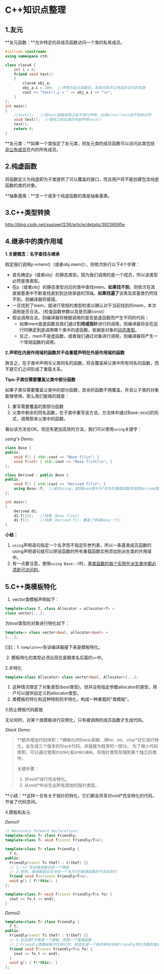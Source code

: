 # C++知识点整理

## 1.友元

**友元函数：**允许特定的非成员函数访问一个类的私有成员。

```cpp
#include <iostream>
using namespace std;

class classA {
	int i = 0;
	friend void test() 
	{ 
		classA obj_a; 
		obj_a.i = 100;	//声明为友元函数后，具有对其非公有成员访问的权限
		cout << "test(),i = " << obj_a.i << "\n"; 
    }
};
int main()
{
	//test();	//若test函数使用之前不进行声明，出现error:test找不到标识符
 	void test();  //使用之前在类的外部声明test()
	test();
	return 0;
}
```

**友元类：**如果一个类指定了友元类，则友元类的成员函数可以访问此类包括<u>非公有成员</u>在内的所有成员。

## 2.纯虚函数

将函数定义为纯虚即为子类提供了可以覆盖的接口，而且用户将不能创建包含纯虚函数的类的对象。

**抽象基类：**含一个或多个纯虚函数的类是抽象基类。

## 3.C++类型转换

http://blog.csdn.net/xusiwei1236/article/details/39236595e

## 4.继承中的类作用域

**1.关键概念：名字查找与继承**

假定我们调用p->mem()（或者obj.mem()），则依次执行以下4个步骤：

- 首先确定p（或者obj）的静态类型。因为我们调用的是一个成员，所以该类型必然是类类型。
- 在p（或者obj）的静态类型对应的类中查找mem。**如果找不到**，则依次在其直接基类中不断查找直到到达继承链的顶端。**如果找遍了**该类及其基类仍然找不到，则编译器将报错。
- 一旦找到了mem，就进行常规的类型检查以确认对于当前找到的mem，本次调用是否合法。（检查函数参数以及是否跟const）
- 假设调用合法，则编译器将根据调用的是否是虚函数而产生不同的代码：
  - 如果mem是虚函数且我们通过**引用或指针**进行的调用，则编译器将会在运行时确定到底调用哪个类中的虚函数，依据是对象的<u>动态类型</u>。
  - 反之，mem不是虚函数，或者我们通过对象进行调用，则编译器将产生一个常规函数的调用。

**2.声明在内层作用域的函数并不会重载声明在外层作用域的函数**

换言之，在子类中声明与父类同名的函数，将会覆盖掉父类中所有同名的函数，而不是它们之间形成了重载关系。

**Tips:子类仅需要覆盖父类中部分函数**

如果子类仅需要覆盖父类中的部分函数，其余的函数不用覆盖，并且让子类的对象能够使用，那么我们能做的就是：

1. 重写需要覆盖的那部分函数
2. 父类中剩余的同名函数，在子类中重写该方法，方法体中通过Base::xxx()的形式，调用原来父类中的函数。

看似该方法也OK，但还有更加高效的方法，我们可以使用`using`关键字：

*using's Demo:*

```cpp
class Base {
public:
	void f() { std::cout << "Base f()\n"; }
	void f(int) { std::cout << "Base f(int)\n"; }
};

class Derived : public Base {
public:
	void f() { std::cout << "Derived f()\n"; }
	using Base::f;	//通过using，就将Base类中与f同名的重载函数添加到Derived类中的作用域
};

int main()
{
	Derived d1;
	d1.f(12);	//结果：Base f(int)
	d1.f();		//结果：Derived f()，覆盖了原来Base::f()
}
```

**小结：**

1. `using`声明语句指定一个名字而不指定形参列表，所以一条基类成员函数的using声明语句就可以把该函数的所有重载函数实例添加到派生类的作用域中。
2. 有一点要注意，使用`using Base::f`时，<u>基类函数的每个实例在派生类中都必须是可访问的</u>。

## 5.C++类模板特化

1. vector类模板声明如下：

```cpp
template<class T, class Allocator = allocator<T> >
class vector{...};
```

为bool类型的对象进行特化如下：

```cpp
template<> class vector<bool, allocator<bool> >
{...};
```

[注]：1. `template<>`告诉编译器接下来是模板特化。

​	  2. 模板特化的类型必须出现在紧跟类名后面的`<>`中。

2.半特化

```cpp
template<class Allocator> class vector<bool, Allocator>{...};
```

1. 这种情况限定了对象类型(bool类型)，但并没有指定参数allocator的类型，用户可以提供自定义的allocator类型。
2. 类模板的特化和这种特别的半特化，构成一种重载的“类模板”。

3.防止模板代码膨胀

​	无论何时，对某个类模板进行实例化，只有被调用的成员函数才生成代码。

*Stack Demo:*

>  **额外增加代码体积：**模板化的Stack容器，用int、int*、char\*对它进行特化，会生成三个版本的Stack代码，并链接为程序的一部分。
>  为了缩小代码体积，可以通过使用`完全特化`和`半特化模板`，将指针类型存储到某个独立的类中。
>
>  关键步骤：
>
>  1. 对void*进行完全特化。
>  2. 从void*中派生出所有其他的指针类型。

**小结：**这样一旦有关于指针的特化，它们都会共享对void*完全特化的代码，节省了代码空间。

4.模板和友元

*Demo1:*

```cpp
// Necessary forward declarations:
template<class T> class Friendly;
template<class T> void f(const Friendly<T>&);

template<class T> class Friendly {
  T t;
public:
  Friendly(const T& theT) : t(theT) {}
  // 1."<>"告诉编译器这是一个模板
  // 2.否则，编译器就会去寻找一个名为f的普通函数而不会找到它
  friend void f<>(const Friendly<T>&);
  void g() { f(*this); }
};

template<class T> void f(const Friendly<T>& fo) {
  cout << fo.t << endl;
}
```

*Demo2:*

```cpp
template<class T> class Friendly {
  T t;
public:
  Friendly(const T& theT) : t(theT) {}
  // 1.在这里f不再是一个模板，而是一个普通函数
  // 2.Friendly类模板每次实例化时，就会生成一个新的带有当前Friendly特化参数的普通重载函数
  friend void f(const Friendly<T>& fo) {
    cout << fo.t << endl;
  }
  void g() { f(*this); }
};
```
